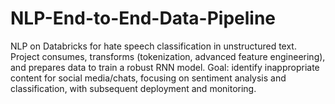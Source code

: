 # NLP-End-to-End-Data-Pipeline
NLP on Databricks for hate speech classification in unstructured text. Project consumes, transforms (tokenization, advanced feature engineering), and prepares data to train a robust RNN model. Goal: identify inappropriate content for social media/chats, focusing on sentiment analysis and classification, with subsequent deployment and monitoring.
